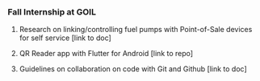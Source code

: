 ### Fall Internship at GOIL

1. Research on linking/controlling fuel pumps with Point-of-Sale devices for self service
[link to doc]

2. QR Reader app with Flutter for Android
[link to repo]

3. Guidelines on collaboration on code with Git and Github
[link to doc]